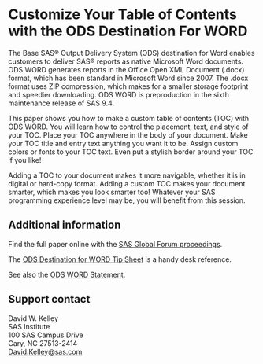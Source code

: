 # Customize Your Table of Contents with the ODS Destination For WORD                                                              

The Base SAS® Output Delivery System (ODS) destination for Word enables customers to deliver SAS® reports as native Microsoft Word documents.  ODS WORD generates reports in the Office Open XML Document (.docx) format, which has been standard in Microsoft Word since 2007. The .docx format uses ZIP compression, which makes for a smaller storage footprint and speedier downloading.  ODS WORD  is preproduction in the sixth maintenance release of SAS 9.4.

This paper shows you how to make a custom table of contents (TOC) with ODS WORD.  You will learn how to control the placement, text, and style of your TOC.  Place your TOC anywhere in the body of your document.  Make your TOC title and entry text anything you want it to be.  Assign custom colors or fonts to your TOC text.  Even put a stylish border around your TOC if you like!

Adding a TOC to your document makes it more navigable, whether it is in digital or hard-copy format. Adding a custom TOC makes your document smarter, which makes you look smarter too!  Whatever your SAS programming experience level may be, you will benefit from this session.

## Additional information

Find the full paper online with the [SAS Global Forum proceedings](https://www.sas.com/en_us/events/sas-global-forum/program/proceedings.html).

The [ODS Destination for WORD Tip Sheet](https://support.sas.com/rnd/base/ods/Tipsheet_ods_word.pdf) is a handy desk reference.

See also the [ODS WORD Statement](https://go.documentation.sas.com/?docsetId=odsug&docsetTarget=p10mxeb6wxqfjgn1p5u0w4t8qf20.htm&docsetVersion=9.4&locale=en).

## Support contact

David W. Kelley
<br/>SAS Institute
<br/>100 SAS Campus Drive
<br/>Cary, NC 27513-2414
<br/>[David.Kelley@sas.com](mailto:David.Kelley@sas.com)
                                                                                                                                                                                                                                                                                                                                                                                                                                  
